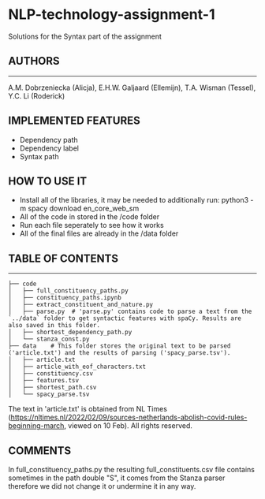 # NLP-technology-assignment-1
Solutions for the Syntax part of the assignment

## AUTHORS
------------------
A.M. Dobrzeniecka (Alicja), E.H.W. Galjaard (Ellemijn), T.A. Wisman (Tessel), Y.C. Li (Roderick)

## IMPLEMENTED FEATURES
- Dependency path
- Dependency label
- Syntax path

## HOW TO USE IT
- Install all of the libraries, it may be needed to additionally run: python3 -m spacy download en_core_web_sm
- All of the code in stored in the /code folder
- Run each file seperately to see how it works
- All of the final files are already in the /data folder

## TABLE OF CONTENTS
-------------------
```
├── code 
│   ├── full_constituency_paths.py 
│   ├── constituency_paths.ipynb
│   ├── extract_constituent_and_nature.py
│   ├── parse.py  # 'parse.py' contains code to parse a text from the `../data` folder to get syntactic features with spaCy. Results are also saved in this folder. 
│   ├── shortest_dependency_path.py
│   └── stanza_const.py            
├── data    # This folder stores the original text to be parsed ('article.txt') and the results of parsing ('spacy_parse.tsv').  
│   ├── article.txt   
│   ├── article_with_eof_characters.txt           
│   ├── constituency.csv
│   ├── features.tsv
│   ├── shortest_path.csv
│   └── spacy_parse.tsv
```


The text in 'article.txt' is obtained from NL Times (https://nltimes.nl/2022/02/09/sources-netherlands-abolish-covid-rules-beginning-march, viewed on 10 Feb). All rights reserved.  



## COMMENTS

In full_constituency_paths.py the resulting full_constituents.csv file contains sometimes in the path double "S", it comes from the Stanza parser therefore we did not change it or undermine it in any way. 



